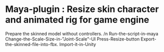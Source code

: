 # Maya-plugin : Resize skin character and animated rig for game engine
Prepare the skinned model without controllers. /n
Run-the-script-in-maya
Change-the-Scale-Size-in-"Joint-Scale"-UI
Press-Resize-button
Export-the-skinned-file-into-fbx.
Import-it-in-Unity
